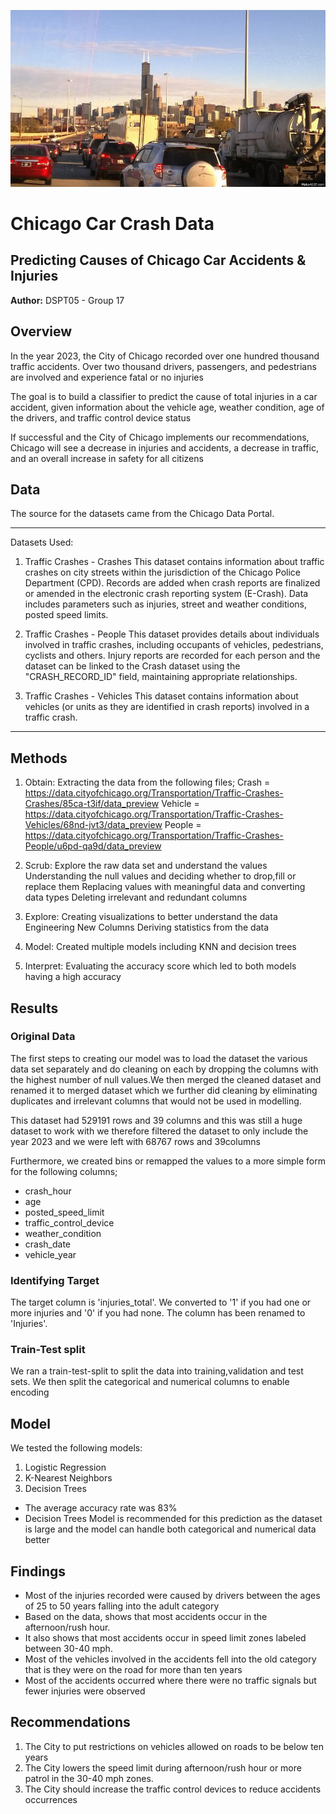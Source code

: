 ![Headerimage](./Charts%20%26%20Images/traffic.gif)

# Chicago Car Crash Data
## Predicting Causes of Chicago Car Accidents & Injuries

**Author:** DSPT05 - Group 17


## Overview

In the year 2023, the City of Chicago recorded over one hundred thousand traffic accidents. Over two thousand drivers, passengers, and pedestrians are involved and experience fatal or no injuries

The goal is to build a classifier to predict the cause of total injuries in a car accident, given information about the vehicle age, weather condition, age of the drivers, and traffic control device status

If successful and the City of Chicago implements our recommendations, Chicago will see a decrease in injuries and accidents, a decrease in traffic, and an overall increase in safety for all citizens


## Data 

The source for the datasets came from the Chicago Data Portal. 

***
Datasets Used:

1. Traffic Crashes - Crashes
This dataset contains information about traffic crashes on city streets within the jurisdiction of the Chicago Police Department (CPD). Records are added when crash reports are finalized or amended in the electronic crash reporting system (E-Crash). Data includes parameters such as injuries, street and weather conditions, posted speed limits. 

   
2. Traffic Crashes - People
This dataset provides details about individuals involved in traffic crashes, including occupants of vehicles, pedestrians, cyclists and others. Injury reports are recorded for each person and the dataset can be linked to the Crash dataset using the "CRASH_RECORD_ID" field, maintaining appropriate relationships.

3. Traffic Crashes - Vehicles
This dataset contains information about vehicles (or units as they are identified in crash reports) involved in a traffic crash. 

***
   
   
## Methods

1. Obtain:
Extracting the data from the following files;
Crash = https://data.cityofchicago.org/Transportation/Traffic-Crashes-Crashes/85ca-t3if/data_preview
Vehicle = https://data.cityofchicago.org/Transportation/Traffic-Crashes-Vehicles/68nd-jvt3/data_preview
People = https://data.cityofchicago.org/Transportation/Traffic-Crashes-People/u6pd-qa9d/data_preview

2. Scrub:
Explore the raw data set and understand the values
Understanding the null values and deciding whether to drop,fill or replace them
Replacing values with meaningful data and converting data types
Deleting irrelevant and redundant columns

3. Explore:
Creating visualizations to better understand the data
Engineering New Columns
Deriving statistics from the data

4. Model:
Created multiple models including KNN and decision trees

5. Interpret:
Evaluating the accuracy score which led to both models having a high accuracy


## Results

### Original Data

The first steps to creating our model was to load the dataset the various data set separately and do cleaning on each by dropping the columns with the highest number of null values.We then merged the cleaned dataset and renamed it to merged dataset which we further did cleaning by eliminating duplicates and irrelevant columns that would not be used in modelling.

This dataset had 529191 rows and 39 columns and this was still a huge dataset to work with we therefore filtered the dataset to only include the year 2023 and we were left with 68767 rows and 39columns 

Furthermore, we created bins or remapped the values to a more simple form for the following columns; 
   * crash_hour
   * age
   * posted_speed_limit
   * traffic_control_device
   * weather_condition
   * crash_date
   * vehicle_year

### Identifying Target
The target column is 'injuries_total'. We converted to '1' if you had one or more injuries and '0' if you had none. The column has been renamed to 'Injuries'.

### Train-Test split
We ran a train-test-split to split the data into training,validation and test sets. We then split the categorical and numerical columns to enable encoding

## Model
We tested the following models:
1. Logistic Regression
2. K-Nearest Neighbors
3. Decision Trees

- The average accuracy rate was 83%
- Decision Trees Model is recommended for this prediction as the dataset is large and the model can handle both categorical and numerical data better

## Findings
- Most of the injuries recorded were caused by drivers between the ages of 25 to 50 years falling into the adult category
- Based on the data, shows that most accidents occur in the afternoon/rush hour.
- It also shows that most accidents occur in speed limit zones labeled between 30-40 mph.
- Most of the vehicles involved in the accidents fell into the old category that is they were on the road for more than ten years
- Most of the accidents occurred where there were no traffic signals but fewer injuries were observed

## Recommendations

1. The City to put restrictions on vehicles allowed on roads to be below ten years
2. The City lowers the speed limit during afternoon/rush hour or more patrol in the 30-40 mph zones.
3. The City should increase the traffic control devices to reduce accidents occurrences





